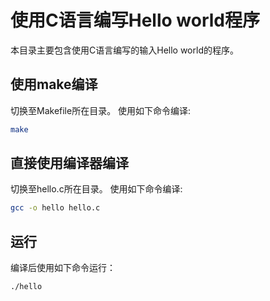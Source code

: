 # 使用C语言编写Hello world程序
本目录主要包含使用C语言编写的输入Hello world的程序。

## 使用make编译
切换至Makefile所在目录。
使用如下命令编译:
``` bash
make
```

## 直接使用编译器编译
切换至hello.c所在目录。
使用如下命令编译:
``` bash
gcc -o hello hello.c
```



## 运行

编译后使用如下命令运行：
``` bash
./hello
```


